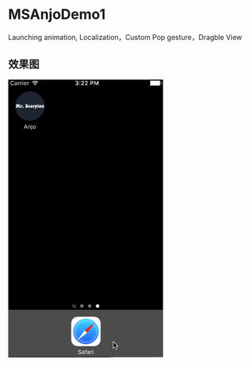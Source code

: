 # MSAnjoDemo1
Launching animation, Localization，Custom Pop gesture，Dragble View

## 效果图
![](MSAnjo.gif)


